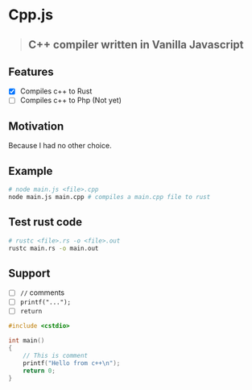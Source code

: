 # Cpp.js

> ## C++ compiler written in Vanilla Javascript

## Features

-   [x] Compiles c++ to Rust
-   [ ] Compiles c++ to Php (Not yet)

## Motivation

Because I had no other choice.

## Example

```sh
# node main.js <file>.cpp
node main.js main.cpp # compiles a main.cpp file to rust
```

## Test rust code

```sh
# rustc <file>.rs -o <file>.out
rustc main.rs -o main.out
```

## Support

-   [ ] `//` comments
-   [ ] `printf("...");`
-   [ ] `return`

```cpp
#include <cstdio>

int main()
{
    // This is comment
    printf("Hello from c++\n");
    return 0;
}
```
